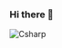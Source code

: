### Hi there 👋

<!--
**Kimdumpling/kimdumpling** is a ✨ _special_ ✨ repository because its `README.md` (this file) appears on your GitHub profile.


Here are some ideas to get you started:

- 🔭 I’m currently working on ...
- 🌱 I’m currently learning ...
- 👯 I’m looking to collaborate on ...
- 🤔 I’m looking for help with ...
- 💬 Ask me about ...
- 📫 How to reach me: ...
- 😄 Pronouns: ...
- ⚡ Fun fact: ...
-->
<img alt="Csharp" src ="https://www.instagram.com/know_kyung/-E4405F.svg?&style=for-the-badge&logo=Instagram&logoColor=white"/>


